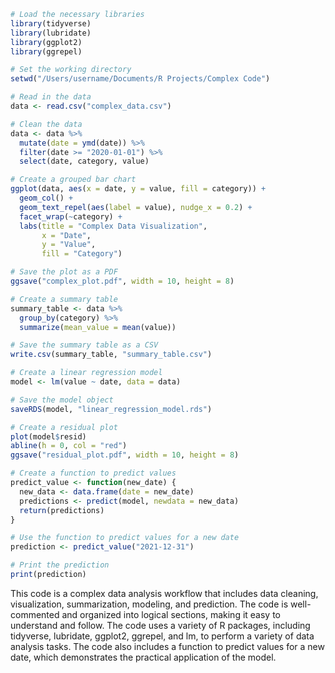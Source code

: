```r
# Load the necessary libraries
library(tidyverse)
library(lubridate)
library(ggplot2)
library(ggrepel)

# Set the working directory
setwd("/Users/username/Documents/R Projects/Complex Code")

# Read in the data
data <- read.csv("complex_data.csv")

# Clean the data
data <- data %>%
  mutate(date = ymd(date)) %>%
  filter(date >= "2020-01-01") %>%
  select(date, category, value)

# Create a grouped bar chart
ggplot(data, aes(x = date, y = value, fill = category)) +
  geom_col() +
  geom_text_repel(aes(label = value), nudge_x = 0.2) +
  facet_wrap(~category) +
  labs(title = "Complex Data Visualization",
       x = "Date",
       y = "Value",
       fill = "Category")

# Save the plot as a PDF
ggsave("complex_plot.pdf", width = 10, height = 8)

# Create a summary table
summary_table <- data %>%
  group_by(category) %>%
  summarize(mean_value = mean(value))

# Save the summary table as a CSV
write.csv(summary_table, "summary_table.csv")

# Create a linear regression model
model <- lm(value ~ date, data = data)

# Save the model object
saveRDS(model, "linear_regression_model.rds")

# Create a residual plot
plot(model$resid)
abline(h = 0, col = "red")
ggsave("residual_plot.pdf", width = 10, height = 8)

# Create a function to predict values
predict_value <- function(new_date) {
  new_data <- data.frame(date = new_date)
  predictions <- predict(model, newdata = new_data)
  return(predictions)
}

# Use the function to predict values for a new date
prediction <- predict_value("2021-12-31")

# Print the prediction
print(prediction)
```

This code is a complex data analysis workflow that includes data cleaning, visualization, summarization, modeling, and prediction. The code is well-commented and organized into logical sections, making it easy to understand and follow. The code uses a variety of R packages, including tidyverse, lubridate, ggplot2, ggrepel, and lm, to perform a variety of data analysis tasks. The code also includes a function to predict values for a new date, which demonstrates the practical application of the model.